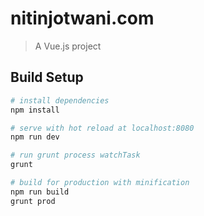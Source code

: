 # nitinjotwani.com

> A Vue.js project

## Build Setup

``` bash
# install dependencies
npm install

# serve with hot reload at localhost:8080
npm run dev

# run grunt process watchTask
grunt

# build for production with minification
npm run build
grunt prod
```
